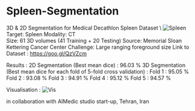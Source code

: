 # Spleen-Segmentation
3D &amp; 2D Segmentation for Medical Decathlon Spleen Dataset \\
![Spleen](http://medicaldecathlon.com/img/spleen0.png)
Target: Spleen
Modality: CT  
Size: 61 3D volumes (41 Training + 20 Testing)
Source: Memorial Sloan Kettering Cancer Center
Challenge: Large ranging foreground size
Link to Dataset : https://goo.gl/QzVZcm

Results :
2D Segmentation (Best mean dice) : 96.03 %
3D Segmentation (Best mean dice for each fold of 5-fold cross validation) : 
    Fold 1 : 95.05 %
    Fold 2 : 93.08 %
    Fold 3 : 94.91 %
    Fold 4 : 95.12 %
    Fold 5 : 94.57 %



Visualisation : 
![Vis](https://drive.google.com/file/d/18ewaGDqPjVzrU6tvS6iMGim_cCZ9Z7a5/view?usp=sharing)





in collaboration with AIMedic studio start-up, Tehran, Iran

